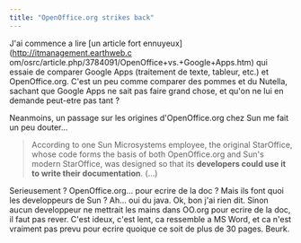 ```yaml
---
title: "OpenOffice.org strikes back"
---
```


J'ai commence a lire [un article fort ennuyeux](http://itmanagement.earthweb.c
om/osrc/article.php/3784091/OpenOffice+vs.+Google+Apps.htm) qui essaie de
comparer Google Apps (traitement de texte, tableur, etc.) et OpenOffice.org.
C'est un peu comme comparer des pommes et du Nutella, sachant que Google Apps
ne sait pas faire grand chose, et qu'on ne lui en demande peut-etre pas tant ?

Neanmoins, un passage sur les origines d'OpenOffice.org chez Sun me fait un
peu douter...

> According to one Sun Microsystems employee, the original StarOffice, whose
code forms the basis of both OpenOffice.org and Sun's modern StarOffice, was
designed so that its **developers could use it to write their documentation**.
(...)

Serieusement ? OpenOffice.org... pour ecrire de la doc ? Mais ils font quoi
les developpeurs de Sun ? Ah... oui du java. Ok, bon j'ai rien dit. Sinon
aucun developpeur ne mettrait les mains dans OO.org pour ecrire de la doc, il
faut pas rever. C'est ideux, c'est lent, ca ressemble a MS Word, et ca n'est
vraiment pas prevu pour ecrire quoique ce soit de plus de 30 pages. Beurk.

